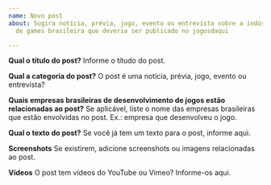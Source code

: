 ```yaml
---
name: Novo post
about: Sugira notícia, prévia, jogo, evento ou entrevista sobre a indústria de desenvolvimento
  de games brasileira que deveria ser publicado no jogosdaqui

---
```


**Qual o título do post?**
Informe o títudo do post.

**Qual a categoria do post?**
O post é uma notícia, prévia, jogo, evento ou entrevista?

**Quais empresas brasileiras de desenvolvimento de jogos estão relacionadas ao post?**
Se aplicável, liste o nome das empresas brasileiras que estão envolvidas no post. Ex.: empresa que desenvolveu o jogo.

**Qual o texto do post?**
Se você já tem um texto para o post, informe aqui.

**Screenshots**
Se existirem, adicione screenshots ou imagens relacionadas ao post.

**Vídeos**
O post tem vídeos do YouTube ou Vimeo? Informe-os aqui.
